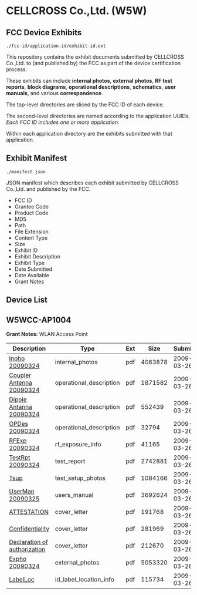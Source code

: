 # CELLCROSS Co.,Ltd. (W5W)
## FCC Device Exhibits

```
./fcc-id/application-id/exhibit-id.ext
```

This repository contains the exhibit documents submitted by CELLCROSS Co.,Ltd. to (and published by) the FCC as part of the device certification process.

These exhibits can include **internal photos**, **external photos**, **RF test reports**, **block diagrams**, **operational descriptions**, **schematics**, **user manuals**, and various **correspondence**.

The top-level directories are sliced by the FCC ID of each device.

The second-level directories are named according to the application UUIDs. *Each FCC ID includes one or more application.*

Within each application directory are the exhibits submitted with that application. 

## Exhibit Manifest

```
./manifest.json
```

JSON manifest which describes each exhibit submitted by CELLCROSS Co.,Ltd. and published by the FCC.

- FCC ID
- Grantee Code
- Product Code
- MD5
- Path
- File Extension
- Content Type
- Size
- Exhibit ID
- Exhibit Description
- Exhibit Type
- Date Submitted
- Date Available
- Grant Notes

## Device List
## W5WCC-AP1004
**Grant Notes:** WLAN Access Point

| Description | Type | Ext | Size | Submitted | Available |
| ----------- | ---- | --- | ---- | --------- | --------- |
| [Inpho 20090324](W5WCC-AP1004/5717847bcd6371c07376a3aa9a0462b5/1085672.pdf) | internal_photos | pdf | 4063878 | 2009-03-26 | 2009-03-26 |
| [Coupler Antenna 20090324](W5WCC-AP1004/5717847bcd6371c07376a3aa9a0462b5/1085665.pdf) | operational_description | pdf | 1871582 | 2009-03-26 | 2009-03-26 |
| [Dipole Antanna 20090324](W5WCC-AP1004/5717847bcd6371c07376a3aa9a0462b5/1085666.pdf) | operational_description | pdf | 552439 | 2009-03-26 | 2009-03-26 |
| [OPDes 20090324](W5WCC-AP1004/5717847bcd6371c07376a3aa9a0462b5/1085674.pdf) | operational_description | pdf | 32794 | 2009-03-26 | 2009-03-26 |
| [RFExp 20090324](W5WCC-AP1004/5717847bcd6371c07376a3aa9a0462b5/1085675.pdf) | rf_exposure_info | pdf | 41165 | 2009-03-26 | 2009-03-26 |
| [TestRpt 20090324](W5WCC-AP1004/5717847bcd6371c07376a3aa9a0462b5/1085677.pdf) | test_report | pdf | 2742881 | 2009-03-26 | 2009-03-26 |
| [Tsup](W5WCC-AP1004/5717847bcd6371c07376a3aa9a0462b5/1085678.pdf) | test_setup_photos | pdf | 1084166 | 2009-03-26 | 2009-03-26 |
| [UserMan 20090325](W5WCC-AP1004/5717847bcd6371c07376a3aa9a0462b5/1085679.pdf) | users_manual | pdf | 3692624 | 2009-03-26 | 2009-03-26 |
| [ATTESTATION](W5WCC-AP1004/5717847bcd6371c07376a3aa9a0462b5/1085668.pdf) | cover_letter | pdf | 191768 | 2009-03-26 | 2009-03-26 |
| [Confidentiality](W5WCC-AP1004/5717847bcd6371c07376a3aa9a0462b5/1085669.pdf) | cover_letter | pdf | 281969 | 2009-03-26 | 2009-03-26 |
| [Declaration of authorization](W5WCC-AP1004/5717847bcd6371c07376a3aa9a0462b5/1085670.pdf) | cover_letter | pdf | 212670 | 2009-03-26 | 2009-03-26 |
| [Expho 20090324](W5WCC-AP1004/5717847bcd6371c07376a3aa9a0462b5/1085671.pdf) | external_photos | pdf | 5053320 | 2009-03-26 | 2009-03-26 |
| [LabelLoc](W5WCC-AP1004/5717847bcd6371c07376a3aa9a0462b5/1085673.pdf) | id_label_location_info | pdf | 115734 | 2009-03-26 | 2009-03-26 |

